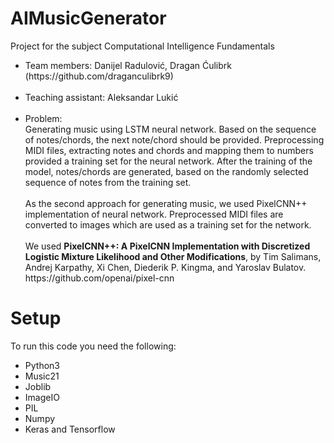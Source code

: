 # AIMusicGenerator

Project for the subject Computational Intelligence Fundamentals

<ul>
  <li>Team members: Danijel Radulović, Dragan Ćulibrk (https://github.com/draganculibrk9)</li>
  <br>
  <li>Teaching assistant: Aleksandar Lukić</li>
  <br>
  <li>Problem:<br>
    Generating music using LSTM neural network. Based on the sequence of notes/chords, the next note/chord should be provided. Preprocessing MIDI files, extracting notes and chords and mapping them to numbers provided a training set for the neural network. After the training of the model, notes/chords are generated, based on the randomly selected sequence of notes from the training set.<br><br>
    As the second approach for generating music, we used PixelCNN++ implementation of neural network. Preprocessed MIDI files are converted to images which are used as a training set for the network. 
    <br><br>We used <b>PixelCNN++: A PixelCNN Implementation with Discretized Logistic Mixture Likelihood and Other Modifications</b>, by Tim Salimans, Andrej Karpathy, Xi Chen, Diederik P. Kingma, and Yaroslav Bulatov. https://github.com/openai/pixel-cnn
  </li>
</ul>

# Setup
To run this code you need the following:
 <ul>
  <li>Python3</li>
  <li>Music21</li>
  <li>Joblib</li>
  <li>ImageIO</li>
  <li>PIL</li>
  <li>Numpy</li>
  <li>Keras and Tensorflow</li>
 </ul>
